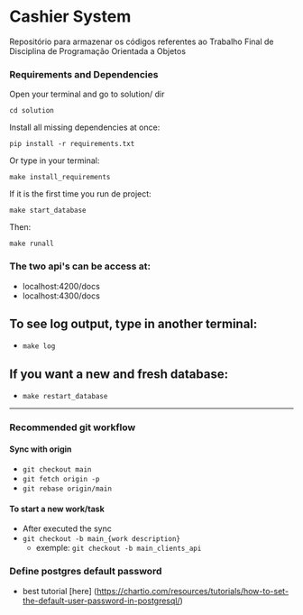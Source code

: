 # Cashier System
Repositório para armazenar os códigos referentes ao Trabalho Final de Disciplina de Programação Orientada a Objetos

### Requirements and Dependencies

Open your terminal and go to solution/ dir

`cd solution`

Install all missing dependencies at once:

`pip install -r requirements.txt`

Or type in your terminal:

`make install_requirements`

If it is the first time you run de project:

`make start_database`

Then:

`make runall`

### The two api's can be access at:
- localhost:4200/docs
- localhost:4300/docs

## To see log output, type in another terminal:

- `make log`

## If you want a new and fresh database:

- `make restart_database`

---

### Recommended git workflow

#### Sync with origin
- `git checkout main`
- `git fetch origin -p`
- `git rebase origin/main`

#### To start a new work/task
- After executed the sync
- `git checkout -b main_{work description}`
	- exemple: `git checkout -b main_clients_api`

### Define postgres default password

- best tutorial [here] (https://chartio.com/resources/tutorials/how-to-set-the-default-user-password-in-postgresql/)
